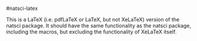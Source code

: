 #natsci-latex

This is a LaTeX (i.e. pdfLaTeX or LaTeX, but not XeLaTeX) version of the natsci
package. It should have the same functionality as the natsci package, including
the macros, but excluding the functionality of XeLaTeX itself.
